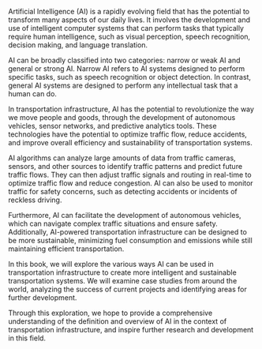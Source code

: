 

Artificial Intelligence (AI) is a rapidly evolving field that has the potential to transform many aspects of our daily lives. It involves the development and use of intelligent computer systems that can perform tasks that typically require human intelligence, such as visual perception, speech recognition, decision making, and language translation.

AI can be broadly classified into two categories: narrow or weak AI and general or strong AI. Narrow AI refers to AI systems designed to perform specific tasks, such as speech recognition or object detection. In contrast, general AI systems are designed to perform any intellectual task that a human can do.

In transportation infrastructure, AI has the potential to revolutionize the way we move people and goods, through the development of autonomous vehicles, sensor networks, and predictive analytics tools. These technologies have the potential to optimize traffic flow, reduce accidents, and improve overall efficiency and sustainability of transportation systems.

AI algorithms can analyze large amounts of data from traffic cameras, sensors, and other sources to identify traffic patterns and predict future traffic flows. They can then adjust traffic signals and routing in real-time to optimize traffic flow and reduce congestion. AI can also be used to monitor traffic for safety concerns, such as detecting accidents or incidents of reckless driving.

Furthermore, AI can facilitate the development of autonomous vehicles, which can navigate complex traffic situations and ensure safety. Additionally, AI-powered transportation infrastructure can be designed to be more sustainable, minimizing fuel consumption and emissions while still maintaining efficient transportation.

In this book, we will explore the various ways AI can be used in transportation infrastructure to create more intelligent and sustainable transportation systems. We will examine case studies from around the world, analyzing the success of current projects and identifying areas for further development.

Through this exploration, we hope to provide a comprehensive understanding of the definition and overview of AI in the context of transportation infrastructure, and inspire further research and development in this field.
